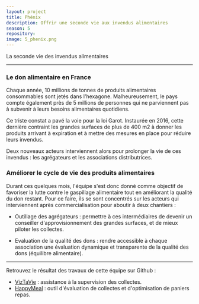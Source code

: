 ```yaml
---
layout: project
title: Phénix
description: Offrir une seconde vie aux invendus alimentaires
season: 5
repository:
image: 5_phenix.png
---
```


La seconde vie des invendus alimentaires

___

### Le don alimentaire en France

Chaque année, 10 millions de tonnes de produits alimentaires consommables sont jetés dans l'hexagone. Malheureusement, le pays compte également près de 5 millions de personnes qui ne parviennent pas à subvenir à leurs besoins alimentaires quotidiens.

Ce triste constat a pavé la voie pour la loi Garot. Instaurée en 2016, cette dernière contraint les grandes surfaces de plus de 400 m2 à donner les produits arrivant à expiration et à mettre des mesures en place pour réduire leurs invendus.

Deux nouveaux acteurs interviennent alors pour prolonger la vie de ces invendus : les agrégateurs et les associations distributrices.

### Améliorer le cycle de vie des produits alimentaires

Durant ces quelques mois, l'équipe s'est donc donné comme objectif de favoriser la lutte contre le gaspillage alimentaire tout en améliorant la qualité du don restant.
Pour ce faire, ils se sont concentrés sur les acteurs qui interviennent après commercialisation pour aboutir à deux chantiers :

* Outillage des agrégateurs : permettre à ces intermédiaires de devenir un conseiller d'approvisionnement des grandes surfaces, et de mieux piloter les collectes.

* Evaluation de la qualité des dons : rendre accessible à chaque association une évaluation dynamique et transparente de la qualité des dons (équilibre alimentaire).

___

Retrouvez le résultat des travaux de cette équipe sur Github :
* [VizTaVie](https://github.com/dataforgoodfr/batch5_phenix_happymeal) : assistance à la supervision des collectes. 
* [HappyMeal](https://github.com/dataforgoodfr/batch5_phenix_happymeal) : outil d'évaluation de collectes et d'optimisation de paniers repas.